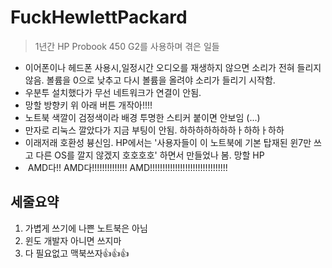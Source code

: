 # FuckHewlettPackard

>1년간 HP Probook 450 G2를 사용하며 겪은 일들

- 이어폰이나 헤드폰 사용시,일정시간 오디오를 재생하지 않으면 소리가 전혀 들리지 않음. 볼륨을 0으로 낮추고 다시 볼륨을 올려야 소리가 들리기 시작함.
-  우분투 설치했다가 무선 네트워크가 연결이 안됨.
-  망할 방향키 위 아래 버튼 개작아!!!!
-  노트북 색깔이 검정색이라 배경 투명한 스티커 붙이면 안보임 (...)
-  만자로 리눅스 깔았다가 지금 부팅이 안됨. 하하하하하하하ㅏ하하ㅏ하하
-  이래저래 호환성 븅신임. HP에서는 '사용자들이 이 노트북에 기본 탑재된 윈7만 쓰고 다른 OS를 깔지 않겠지 호호호호' 하면서 만들었나 봄. 망할 HP
-  AMD다!! AMD다!!!!!!!!!!!!!! AMD!!!!!!!!!!!!!!!!!!!!!!!!!!!!!!!
## 세줄요약

1. 가볍게 쓰기에 나쁜 노트북은 아님
2. 윈도 개발자 아니면 쓰지마
3. 다 필요없고 맥북쓰자:thumbsup::thumbsup::thumbsup:
